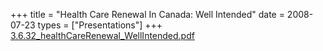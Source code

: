 +++
title = "Health Care Renewal In Canada: Well Intended"
date = 2008-07-23
types = ["Presentations"]
+++
[3.6.32\_healthCareRenewal\_WellIntended.pdf](/files/3.6.32_healthCareRenewal_WellIntended.pdf)
